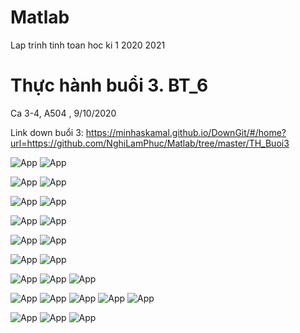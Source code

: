 # Matlab

Lap trinh tinh toan hoc ki 1 2020 2021

# Thực hành buổi 3. BT_6
Ca 3-4, A504 , 9/10/2020

Link down buổi 3: https://minhaskamal.github.io/DownGit/#/home?url=https://github.com/NghiLamPhuc/Matlab/tree/master/TH_Buoi3

![App](Picture/BT6/Debai/BT6_1.jpg)
![App](Picture/BT6/GBT6_1.PNG)

![App](Picture/BT6/Debai/BT6_2.jpg)
![App](Picture/BT6/GBT6_2.PNG)

![App](Picture/BT6/Debai/BT6_3.jpg)
![App](Picture/BT6/GBT6_3.PNG)

![App](Picture/BT6/Debai/BT6_4.jpg)
![App](Picture/BT6/GBT6_4.PNG)

![App](Picture/BT6/Debai/BT6_5.jpg)
![App](Picture/BT6/GBT6_5.PNG)

![App](Picture/BT6/Debai/BT6_6.jpg)
![App](Picture/BT6/GBT_6_6.PNG)

![App](Picture/BT6/Debai/BT6_7.jpg)
![App](Picture/BT6/GBT6_7.PNG)
![App](Picture/BT6/GBT6_7_run.PNG)

![App](Picture/BT6/Debai/BT6_8.jpg)
![App](Picture/BT6/GBT6_8_a.PNG)
![App](Picture/BT6/GBT6_8_b.PNG)
![App](Picture/BT6/GBT6_8_c.PNG)
![App](Picture/BT6/GBT6_8_run.PNG)


![App](Picture/BT6/Debai/BT6_9.jpg)
![App](Picture/BT6/GBT6_9.PNG)
![App](Picture/BT6/GBT6_9_run.PNG)

